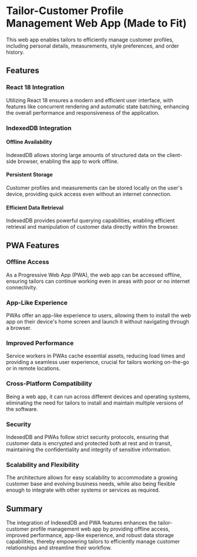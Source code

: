 # Tailor-Customer Profile Management Web App (Made to Fit)

This web app enables tailors to efficiently manage customer profiles, including personal details, measurements, style preferences, and order history.

## Features

### React 18 Integration

Utilizing React 18 ensures a modern and efficient user interface, with features like concurrent rendering and automatic state batching, enhancing the overall performance and responsiveness of the application.

### IndexedDB Integration

#### Offline Availability

IndexedDB allows storing large amounts of structured data on the client-side browser, enabling the app to work offline.

#### Persistent Storage

Customer profiles and measurements can be stored locally on the user's device, providing quick access even without an internet connection.

#### Efficient Data Retrieval

IndexedDB provides powerful querying capabilities, enabling efficient retrieval and manipulation of customer data directly within the browser.

## PWA Features

### Offline Access

As a Progressive Web App (PWA), the web app can be accessed offline, ensuring tailors can continue working even in areas with poor or no internet connectivity.

### App-Like Experience

PWAs offer an app-like experience to users, allowing them to install the web app on their device's home screen and launch it without navigating through a browser.

### Improved Performance

Service workers in PWAs cache essential assets, reducing load times and providing a seamless user experience, crucial for tailors working on-the-go or in remote locations.

### Cross-Platform Compatibility

Being a web app, it can run across different devices and operating systems, eliminating the need for tailors to install and maintain multiple versions of the software.

### Security

IndexedDB and PWAs follow strict security protocols, ensuring that customer data is encrypted and protected both at rest and in transit, maintaining the confidentiality and integrity of sensitive information.

### Scalability and Flexibility

The architecture allows for easy scalability to accommodate a growing customer base and evolving business needs, while also being flexible enough to integrate with other systems or services as required.

## Summary

The integration of IndexedDB and PWA features enhances the tailor-customer profile management web app by providing offline access, improved performance, app-like experience, and robust data storage capabilities, thereby empowering tailors to efficiently manage customer relationships and streamline their workflow.
